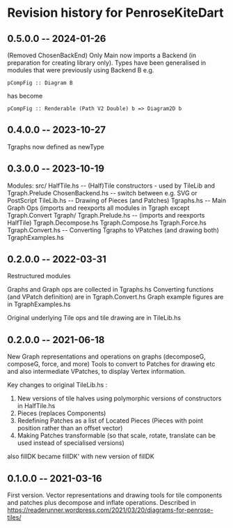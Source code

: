 # Revision history for PenroseKiteDart

## 0.5.0.0 -- 2024-01-26

(Removed ChosenBackEnd)
Only Main now imports a Backend (in preparation for creating library only).
Types have been generalised in modules that were previously using Backend B 
e.g.

    pCompFig :: Diagram B

has become

    pCompFig :: Renderable (Path V2 Double) b => Diagram2D b


## 0.4.0.0 -- 2023-10-27

Tgraphs now defined as newType

## 0.3.0.0 -- 2023-10-19

Modules: 
    src/
      HalfTile.hs              -- (Half)Tile constructors - used by TileLib and Tgraph.Prelude
      ChosenBackend.hs         -- switch between e.g. SVG or PostScript
      TileLib.hs               -- Drawing of Pieces (and Patches)
      Tgraphs.hs               -- Main Graph Ops (imports and reexports all modules in Tgraph except Tgraph.Convert
      Tgraph/
         Tgraph.Prelude.hs     -- (imports and reexports HalfTile)
         Tgraph.Decompose.hs
         Tgraph.Compose.hs
         Tgraph.Force.hs
         Tgraph.Convert.hs     -- Converting Tgraphs to VPatches (and drawing both)
      TgraphExamples.hs

## 0.2.0.0 -- 2022-03-31

Restructured modules

Graphs and Graph ops are collected in Tgraphs.hs
Converting functions (and VPatch definition) are in Tgraph.Convert.hs
Graph example figures are in TgraphExamples.hs

Original underlying Tile ops and tile drawing are in TileLib.hs

## 0.2.0.0 -- 2021-06-18

New Graph representations and operations on graphs (decomposeG, composeG, force, and more)
Tools to convert to Patches for drawing etc and also intermediate VPatches, to display Vertex information.

Key changes to original TileLib.hs : 

1.  New versions of tile halves using polymorphic versions of constructors in HalfTile.hs
2.  Pieces (replaces Components)
3.  Redefining Patches as a list of Located Pieces (Pieces with point position rather than an offset vector)
4.  Making Patches transformable (so that scale, rotate, translate can be used instead of specialised versions)

also fillDK became fillDK' with new version of fillDK

## 0.1.0.0 -- 2021-03-16

First version.
Vector representations and drawing tools for tile components and patches plus decompose and inflate operations.
Described in <https://readerunner.wordpress.com/2021/03/20/diagrams-for-penrose-tiles/>
